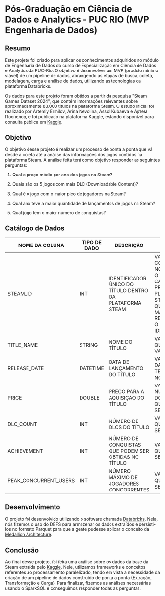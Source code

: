 # Pós-Graduação em Ciência de Dados e Analytics - PUC RIO (MVP Engenharia de Dados)

## Resumo

Este projeto foi criado para aplicar os conhecimentos adquiridos no módulo de Engenharia de Dados do curso de Especialização em Ciência de Dados e Analytics da PUC-Rio. O objetivo é desenvolver um MVP (produto mínimo viável) de um pipeline de dados, abrangendo as etapas de busca, coleta, modelagem, carga e análise de dados, utilizando as tecnologias da plataforma Databricks.

Os dados para este projeto foram obtidos a partir da pesquisa "Steam Games Dataset 2024", que contém informações relevantes sobre aproximadamente 83.000 títulos na plataforma Steam. O estudo inicial foi realizado por Artemiy Ermilov, Arina Nevolina, Assol Kubaeva e Артем Поспелов, e foi publicado na plataforma Kaggle, estando disponível para consulta pública em [Kaggle](https://www.kaggle.com/datasets/artermiloff/steam-games-dataset).

## Objetivo

O objetivo desse projeto é realizar um processo de ponta a ponta que vá desde a coleta até a análise das informações dos jogos contidos na plataforma Steam. A análise feita terá como objetivo responder as seguintes perguntas:

1) Qual o preço médio por ano dos jogos na Steam?

2) Quais são os 5 jogos com mais DLC (Downloadable Content)?

3) Qual é o jogo com o maior pico de jogadores na Steam?

4) Qual ano teve a maior quantidade de lançamentos de jogos na Steam?

5) Qual jogo tem o maior número de conquistas?

## Catálogo de Dados

| NOME DA COLUNA  | TIPO DE DADO | DESCRIÇÃO | VALORES ACEITÁVEIS |
| ------------- | ------------- | ------------- | ------------- |
| STEAM_ID  | INT | IDENTIFICADOR ÚNICO DO TÍTULO DENTRO DA PLATAFORMA STEAM | VALOR INTEIRO COMEÇANDO NO 0 E INDO ATÉ O TAMANHO DO CATÁLOGO DE PRODUTOS DA PLATAFORMA STEAM, SEM QUE HAJA 2 OU MAIS TÍTULOS REFERENCIANDO O MESMO IDENTIFICADOR. |
| TITLE_NAME | STRING | NOME DO TÍTULO | VALOR TEXTO QUE NÃO SEJA VAZIO. |
| RELEASE_DATE | DATETIME | DATA DE LANÇAMENTO DO TÍTULO | VALOR DO TIPO DATA QUE NÃO TENHA DATAS NO FUTURO. |
| PRICE | DOUBLE | PREÇO PARA A AQUISIÇÃO DO TÍTULO | VALOR NÚMERICO EM DÓLARES (USD) QUE NÃO PODE SER NEGATIVO. |
| DLC_COUNT | INT | NÚMERO DE DLCS DO TÍTULO | VALOR INTEIRO QUE NÃO PODE SER NEGATIVO. |
| ACHIEVEMENT | INT | NÚMERO DE CONQUISTAS QUE PODEM SER OBTIDAS NO TÍTULO | VALOR INTEIRO QUE NÃO PODE SER NEGATIVO. |
| PEAK_CONCURRENT_USERS | INT | NÚMERO MÁXIMO DE JOGADORES CONCORRENTES | VALOR INTEIRO QUE NÃO PODE SER NEGATIVO. |

## Desenvolvimento

O projeto foi desenvolvido utilizando o software chamada [Databricks](https://www.databricks.com/br). Nela, nós fizemos o uso do [DBFS](https://docs.databricks.com/user-guide/dbfs-databricks-file-system.html) para armazenar os dados extraídos e persisti-los no formato Parquet para que a gente pudesse aplicar o conceito da [Medallion Architecture](https://www.databricks.com/glossary/medallion-architecture).

## Conclusão

Ao final desse projeto, foi feita uma análise sobre os dados da base da Steam extraída pelo [Kaggle](https://www.kaggle.com/datasets/artermiloff/steam-games-dataset). Nele, utilizamos frameworks e conceitos referentes ao processamento paralelizado, tendo em vista a necessidade da criação de um pipeline de dados construído de ponta a ponta (Extração, Transformação e Carga). Para finalizar, fizemos as análises necessárias usando o SparkSQL e conseguimos responder todas as perguntas.